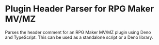 # Plugin Header Parser for RPG Maker MV/MZ

Parses the header comment for an RPG Maker MV/MZ plugin using Deno and TypeScript. This can be used as a standalone script or a Deno library.
